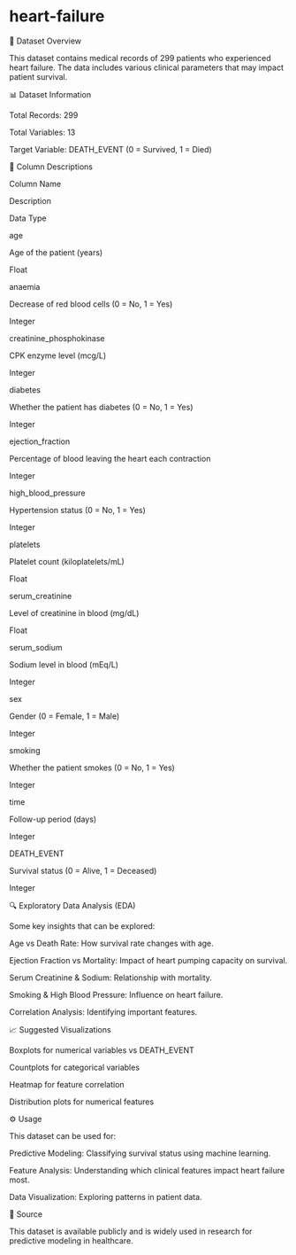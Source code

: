 # heart-failure

📌 Dataset Overview

This dataset contains medical records of 299 patients who experienced heart failure. The data includes various clinical parameters that may impact patient survival.

📊 Dataset Information

Total Records: 299

Total Variables: 13

Target Variable: DEATH_EVENT (0 = Survived, 1 = Died)

📂 Column Descriptions

Column Name

Description

Data Type

age

Age of the patient (years)

Float

anaemia

Decrease of red blood cells (0 = No, 1 = Yes)

Integer

creatinine_phosphokinase

CPK enzyme level (mcg/L)

Integer

diabetes

Whether the patient has diabetes (0 = No, 1 = Yes)

Integer

ejection_fraction

Percentage of blood leaving the heart each contraction

Integer

high_blood_pressure

Hypertension status (0 = No, 1 = Yes)

Integer

platelets

Platelet count (kiloplatelets/mL)

Float

serum_creatinine

Level of creatinine in blood (mg/dL)

Float

serum_sodium

Sodium level in blood (mEq/L)

Integer

sex

Gender (0 = Female, 1 = Male)

Integer

smoking

Whether the patient smokes (0 = No, 1 = Yes)

Integer

time

Follow-up period (days)

Integer

DEATH_EVENT

Survival status (0 = Alive, 1 = Deceased)

Integer

🔍 Exploratory Data Analysis (EDA)

Some key insights that can be explored:

Age vs Death Rate: How survival rate changes with age.

Ejection Fraction vs Mortality: Impact of heart pumping capacity on survival.

Serum Creatinine & Sodium: Relationship with mortality.

Smoking & High Blood Pressure: Influence on heart failure.

Correlation Analysis: Identifying important features.

📈 Suggested Visualizations

Boxplots for numerical variables vs DEATH_EVENT

Countplots for categorical variables

Heatmap for feature correlation

Distribution plots for numerical features

⚙️ Usage

This dataset can be used for:

Predictive Modeling: Classifying survival status using machine learning.

Feature Analysis: Understanding which clinical features impact heart failure most.

Data Visualization: Exploring patterns in patient data.

🔗 Source

This dataset is available publicly and is widely used in research for predictive modeling in healthcare.

